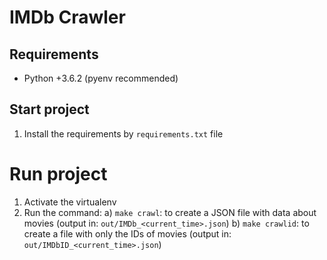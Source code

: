 # IMDb Crawler

## Requirements

* Python +3.6.2 (pyenv recommended)


## Start project
 
1. Install the requirements by `requirements.txt` file

# Run project

1. Activate the virtualenv                                                                      
2. Run the command:
   a) `make crawl`: to create a JSON file with data about movies (output in: `out/IMDb_<current_time>.json`)
   b) `make crawlid`: to create a file with only the IDs of movies (output in: `out/IMDbID_<current_time>.json`)
